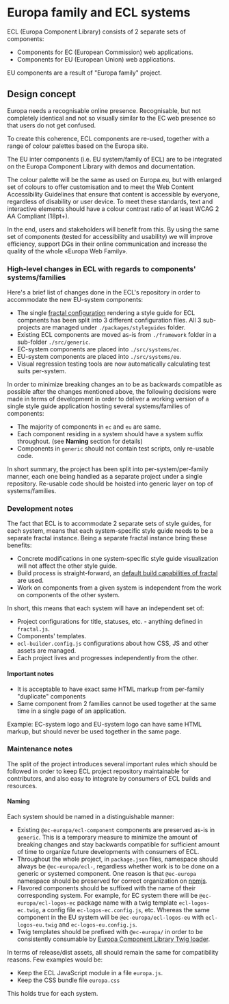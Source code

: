 # Europa family and ECL systems

ECL (Europa Component Library) consists of 2 separate sets of components:

* Components for EC (European Commission) web applications.
* Components for EU (European Union) web applications.

EU components are a result of "Europa family" project.

## Design concept

Europa needs a recognisable online presence. Recognisable, but not completely identical and not so visually similar to the EC web presence so that users do not get confused.

To create this coherence, ECL components are re-used, together with a range of colour palettes based on the Europa site.

The EU inter components (i.e. EU system/family of ECL) are to be integrated on the Europa Component Library with demos and documentation.

The colour palette will be the same as used on Europa.eu, but with enlarged set of colours to offer customisation and to meet the Web Content Accessibility Guidelines that ensure that content is accessible by everyone, regardless of disability or user device. To meet these standards, text and interactive elements should have a colour contrast ratio of at least WCAG 2 AA Compliant (18pt+).

In the end, users and stakeholders will benefit from this. By using the same set of components (tested for accessibility and usability) we will improve efficiency, support DGs in their online communication and increase the quality of the whole «Europa Web Family».

### High-level changes in ECL with regards to components' systems/families

Here's a brief list of changes done in the ECL's repository in order to accommodate the new EU-system components:

* The single [fractal configuration](https://fractal.build/guide/core-concepts/configuration-files) rendering a style guide for ECL compnents has been split into 3 different configuration files. All 3 sub-projects are managed under `./packages/styleguides` folder.
* Existing ECL components are moved as-is from `./framework` folder in a sub-folder `./src/generic`.
* EC-system components are placed into `./src/systems/ec`.
* EU-system components are placed into `./src/systems/eu`.
* Visual regression testing tools are now automatically calculating test suits per-system.

In order to minimize breaking changes an to be as backwards compatible as possible after the changes mentioned above, the following decisions were made in terms of development in order to deliver a working version of a single style guide application hosting several systems/families of components:

* The majority of components in `ec` and `eu` are same.
* Each component residing in a system should have a system suffix throughout. (see **Naming** section for details)
* Components in `generic` should not contain test scripts, only re-usable code.

In short summary, the project has been split into per-system/per-family manner, each one being handled as a separate project under a single repository. Re-usable code should be hoisted into generic layer on top of systems/families.

### Development notes

The fact that ECL is to accommodate 2 separate sets of style guides, for each system, means that each system-specific style guide needs to be a separate fractal instance. Being a separate fractal instance bring these benefits:

* Concrete modifications in one system-specific style guide visualization will not affect the other style guide.
* Build process is straight-forward, an [default build capabilities of fractal](https://fractal.build/guide/project-settings) are used.
* Work on components from a given system is independent from the work on components of the other system.

In short, this means that each system will have an independent set of:

* Project configurations for title, statuses, etc. - anything defined in `fractal.js`.
* Components' templates.
* `ecl-builder.config.js` configurations about how CSS, JS and other assets are managed.
* Each project lives and progresses independently from the other.

#### Important notes

* It is acceptable to have exact same HTML markup from per-family "duplicate" components
* Same component from 2 families cannot be used together at the same time in a single page of an application.

Example: EC-system logo and EU-system logo can have same HTML markup, but should never be used together in the same page.

### Maintenance notes

The split of the project introduces several important rules which should be followed in order to keep ECL project repository maintainable for contributors, and also easy to integrate by consumers of ECL builds and resources.

#### Naming

Each system should be named in a distinguishable manner:

* Existing `@ec-europa/ecl-component` components are preserved as-is in `generic`. This is a temporary measure to minimize the amount of breaking changes and stay backwards compatible for sufficient amount of time to organize future developments with consumers of ECL.
* Throughout the whole project, in `package.json` files, namespace should always be `@ec-europa/ecl-`, regardless whether work is to be done on a generic or systemed component. One reason is that `@ec-europa` namespace should be preserved for correct organization on [npmjs](https://www.npmjs.com/).
* Flavored components should be suffixed with the name of their corresponding system. For example, for EC system there will be `@ec-europa/ecl-logos-ec` package name with a twig template `ecl-logos-ec.twig`, a config file `ec-logos-ec.config.js`, etc. Whereas the same component in the EU system will be `@ec-europa/ecl-logos-eu` with `ecl-logos-eu.twig` and `ec-logos-eu.config.js`.
* Twig templates should be prefixed with `@ec-europa/` in order to be consistently consumable by [Europa Component Library Twig loader](https://github.com/openeuropa/ecl-twig-loader).

In terms of release/dist assets, all should remain the same for compatibility reasons. Few examples would be:

* Keep the ECL JavaScript module in a file `europa.js`.
* Keep the CSS bundle file `europa.css`

This holds true for each system.
